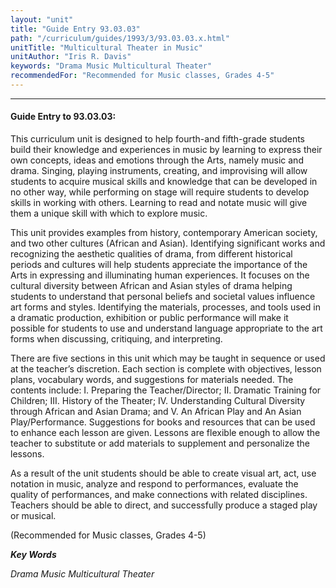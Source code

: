 ```yaml
---
layout: "unit"
title: "Guide Entry 93.03.03"
path: "/curriculum/guides/1993/3/93.03.03.x.html"
unitTitle: "Multicultural Theater in Music"
unitAuthor: "Iris R. Davis"
keywords: "Drama Music Multicultural Theater"
recommendedFor: "Recommended for Music classes, Grades 4-5"
---
```

<body>
<hr/>
 <h4>
  Guide Entry to 93.03.03:
 </h4>
 This curriculum unit is designed to help fourth-and fifth-grade students build their knowledge and experiences in music by learning to express their own concepts, ideas and emotions through the Arts, namely music and drama. Singing, playing instruments, creating, and improvising will allow students to acquire musical skills and knowledge that can be developed in no other way, while performing on stage will require students to develop skills in working with others. Learning to read and notate music will give them a unique skill with which to explore music.
 <p>
  This unit provides examples from history, contemporary American society, and two other cultures (African and Asian). Identifying significant works and recognizing the aesthetic qualities of drama, from different historical periods and cultures will help students appreciate the importance of the Arts in expressing and illuminating human experiences. It focuses on the cultural diversity between African and Asian styles of drama helping students to understand that personal beliefs and societal values influence art forms and styles. Identifying the materials, processes, and tools used in a dramatic production, exhibition or public performance will make it possible for students to use and understand language appropriate to the art forms when discussing, critiquing, and interpreting.
 </p>
 <p>
  There are five sections in this unit which may be taught in sequence or used at the teacher’s discretion. Each section is complete with objectives, lesson plans, vocabulary words, and suggestions for materials needed. The contents include: I. Preparing the Teacher/Director; II. Dramatic Training for Children; III. History of the Theater; IV. Understanding Cultural Diversity through African and Asian Drama; and V. An African Play and An Asian Play/Performance. Suggestions for books and resources that can be used to enhance each lesson are given. Lessons are flexible enough to allow the teacher to substitute or add materials to supplement and personalize the lessons.
 </p>
 <p>
  As a result of the unit students should be able to create visual art, act, use notation in music, analyze and respond to performances, evaluate the quality of performances, and make connections with related disciplines. Teachers should be able to direct, and successfully produce a staged play or musical.
 </p>
 <p>
  (Recommended for Music classes, Grades 4-5)
 </p>
<p>
  <b>
   <i>
    Key Words
   </i>
  </b>
  <br/>
 </p>
 <p>
  <i>
   Drama Music Multicultural Theater
  </i>
 </p>

</body>